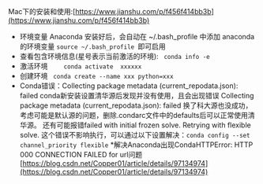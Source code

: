 Mac下的安装和使用:[https://www.jianshu.com/p/f456f414bb3b](https://www.jianshu.com/p/f456f414bb3b)
* 环境变量
Anaconda 安装好后，会自动在 ~/.bash_profile 中添加 anaconda 的环境变量
`source ~/.bash_profile `即可启用
* 查看包含环境信息(星号表示当前激活的环境):
       ` conda info -e`
* 激活环境
    `    conda activate  xxxxxx`
* 创建环境
      ` conda create --name xxx python=xxx`
* Conda错误：Collecting package metadata (current_repodata.json): failed
conda新安装设置清华源后发现并没有使用，且会出现错误
Collecting package metadata (current_repodata.json): failed
换了科大源也没成功，考虑可能是默认源的问题，删除.condarc文件中的defaults后可以正常使用清华源。
还有可能报错failed with initial frozen solve. Retrying with flexible solve.
这个错误不影响执行，可以通过以下设置解决：`conda config --set channel_priority flexible`
*解决Anaconda出现CondaHTTPError: HTTP 000 CONNECTION FAILED for url问题[https://blog.csdn.net/Copper01/article/details/97134974](https://blog.csdn.net/Copper01/article/details/97134974)

